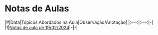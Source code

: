 # Notas de Aulas

|#|Data|Tópicos Abordados na Aula|Observação/Anotação|
|:---:|:---:|-|
|1|[Notas de aula de 19/02/2024](./notas-de-aula-2024-02-19.md)|-|-|